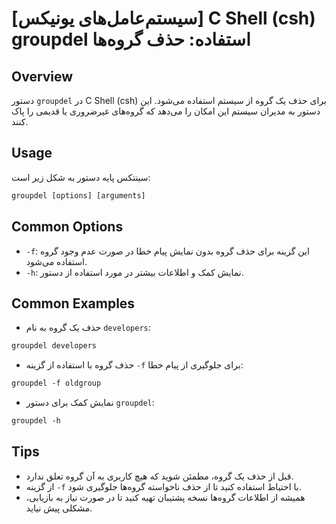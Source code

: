 # [سیستم‌عامل‌های یونیکس] C Shell (csh) groupdel استفاده: حذف گروه‌ها

## Overview
دستور `groupdel` در C Shell (csh) برای حذف یک گروه از سیستم استفاده می‌شود. این دستور به مدیران سیستم این امکان را می‌دهد که گروه‌های غیرضروری یا قدیمی را پاک کنند.

## Usage
سینتکس پایه دستور به شکل زیر است:

```csh
groupdel [options] [arguments]
```

## Common Options
- `-f`: این گزینه برای حذف گروه بدون نمایش پیام خطا در صورت عدم وجود گروه استفاده می‌شود.
- `-h`: نمایش کمک و اطلاعات بیشتر در مورد استفاده از دستور.

## Common Examples
- حذف یک گروه به نام `developers`:

```csh
groupdel developers
```

- حذف گروه با استفاده از گزینه `-f` برای جلوگیری از پیام خطا:

```csh
groupdel -f oldgroup
```

- نمایش کمک برای دستور `groupdel`:

```csh
groupdel -h
```

## Tips
- قبل از حذف یک گروه، مطمئن شوید که هیچ کاربری به آن گروه تعلق ندارد.
- از گزینه `-f` با احتیاط استفاده کنید تا از حذف ناخواسته گروه‌ها جلوگیری شود.
- همیشه از اطلاعات گروه‌ها نسخه پشتیبان تهیه کنید تا در صورت نیاز به بازیابی، مشکلی پیش نیاید.